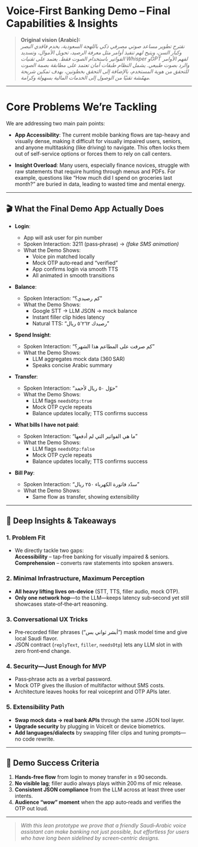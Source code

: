 # Voice‑First Banking Demo – Final Capabilities & Insights

> **Original vision (Arabic):**  
> _نقترح تطوير مساعد صوتي مصرفي ذكي باللهجة السعودية، يخدم فاقدي البصر وكبار السن، ويتيح لهم تنفيذ أوامر مثل معرفة الرصيد، تحويل الأموال، وتسديد الفواتير باستخدام الصوت فقط. يعتمد على تقنيات Whisper وGPT لفهم الأوامر والرد بصوت طبيعي. يشمل النظام طبقات أمان تعتمد على مطابقة بصمة الصوت للتحقق من هوية المستخدم، بالإضافة إلى التحقق بخطوتين، بهدف تمكين شريحة مهمّشة تقنيًا من الوصول إلى الخدمات المالية بسهولة وكرامة._

---

# Core Problems We’re Tackling

We are addressing two main pain points:

-   **App Accessibility**: The current mobile banking flows are tap-heavy and visually dense, making it difficult for visually impaired users, seniors, and anyone multitasking (like driving) to navigate. This often locks them out of self-service options or forces them to rely on call centers.

-   **Insight Overload**: Many users, especially finance novices, struggle with raw statements that require hunting through menus and PDFs. For example, questions like “How much did I spend on groceries last month?” are buried in data, leading to wasted time and mental energy.

---

## 🎬 What the Final Demo App **Actually** Does

-   **Login**:

    -   App will ask user for pin number
    -   Spoken Interaction: 3211 (pass‑phrase) → _(fake SMS animation)_
    -   What the Demo Shows:
        -   Voice pin matched locally
        -   Mock OTP auto‑read and “verified”
        -   App confirms login via smooth TTS
        -   All animated in smooth transitions

-   **Balance**:

    -   Spoken Interaction: “كم رصيدي؟”
    -   What the Demo Shows:
        -   Google STT → LLM JSON → mock balance
        -   Instant filler clip hides latency
        -   Natural TTS: “رصيدك ٥٬٢٦٢ ريال”

-   **Spend Insight**:

    -   Spoken Interaction: “كم صرفت على المطاعم هذا الشهر؟”
    -   What the Demo Shows:
        -   LLM aggregates mock data (360 SAR)
        -   Speaks concise Arabic summary

-   **Transfer**:

    -   Spoken Interaction: “حوّل ٥٠ ريال لأحمد”
    -   What the Demo Shows:
        -   LLM flags `needsOtp:true`
        -   Mock OTP cycle repeats
        -   Balance updates locally; TTS confirms success

-   **What bills I have not paid**:

    -   Spoken Interaction: “ما هي الفواتير التي لم أدفعها”
    -   What the Demo Shows:
        -   LLM flags `needsOtp:false`
        -   Mock OTP cycle repeats
        -   Balance updates locally; TTS confirms success

-   **Bill Pay**:
    -   Spoken Interaction: “سدّد فاتورة الكهرباء ٢٥٠ ريال”
    -   What the Demo Shows:
        -   Same flow as transfer, showing extensibility

---

## 🔎 Deep Insights & Takeaways

### 1. **Problem Fit**

-   We directly tackle two gaps:  
    **Accessibility** – tap‑free banking for visually impaired & seniors.  
    **Comprehension** – converts raw statements into spoken answers.

### 2. **Minimal Infrastructure, Maximum Perception**

-   **All heavy lifting lives on‑device** (STT, TTS, filler audio, mock OTP).
-   **Only one network hop**—to the LLM—keeps latency sub‑second yet still showcases state‑of‑the‑art reasoning.

### 3. **Conversational UX Tricks**

-   Pre‑recorded filler phrases (“أبشر ثواني بس”) mask model time and give local Saudi flavor.
-   JSON contract (`replyText`, `filler`, `needsOtp`) lets any LLM slot in with zero front‑end change.

### 4. **Security—Just Enough for MVP**

-   Pass‑phrase acts as a verbal password.
-   Mock OTP gives the illusion of multifactor without SMS costs.
-   Architecture leaves hooks for real voiceprint and OTP APIs later.

### 5. **Extensibility Path**

-   **Swap mock data → real bank APIs** through the same JSON tool layer.
-   **Upgrade security** by plugging in VoiceIt or device biometrics.
-   **Add languages/dialects** by swapping filler clips and tuning prompts—no code rewrite.

---

## 🚀 Demo Success Criteria

1. **Hands‑free flow** from login to money transfer in ≤ 90 seconds.
2. **No visible lag**; filler audio always plays within 200 ms of mic release.
3. **Consistent JSON compliance** from the LLM across at least three user intents.
4. **Audience “wow” moment** when the app auto‑reads and verifies the OTP out loud.

---

> _With this lean prototype we prove that a friendly Saudi‑Arabic voice assistant can make banking not just possible, but effortless for users who have long been sidelined by screen‑centric designs._
